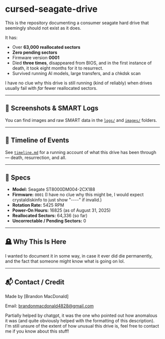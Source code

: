 # cursed-seagate-drive

This is the repository documenting a consumer seagate hard drive that seemingly should not exist as it does.

It has:
- Over **63,000 reallocated sectors**
- **Zero pending sectors**
- Firmware version **0001**
- Died **three times**, disappeared from BIOS, and in the first instance of death, it took eight months for it to resurrect.
- Survived running AI models, large transfers, and a chkdsk scan

I have no clue why this drive is still running (kind of reliably) when drives usually fail with *far* fewer reallocated sectors. 

---

## 📸 Screenshots & SMART Logs

You can find images and raw SMART data in the [`logs/`](./logs) and [`images/`](./images) folders.

---

## 📅 Timeline of Events

See [`timeline.md`](./timeline.md) for a running account of what this drive has been through — death, resurrection, and all.

---

## 🧪 Specs

- **Model:** Seagate ST8000DM004-2CX188
- **Firmware:** `0001` (I have no clue why this might be, I would expect crystaldiskinfo to just show "----" if invalid.)
- **Rotation Rate:** 5425 RPM 
- **Power-On Hours:** 16825 (as of August 31, 2025)
- **Reallocated Sectors:** 64,336 (so far)
- **Uncorrectable / Pending Sectors:** 0

---

## 🪦 Why This Is Here

I wanted to document it in some way, in case it ever did die permanently, and the fact that someone might know what is going on lol.

---

## 📬 Contact / Credit

Made by [Brandon MacDonald]

Email:
brandonmacdonald4828@gmail.com

Partially helped by chatgpt, it was the one who pointed out how anomalous it was (and quite obviously helped with the formatting of this description). I'm still unsure of the extent of how unusual this drive is, feel free to contact me if you know about this stuff!
